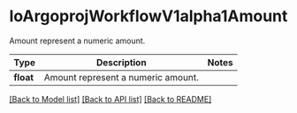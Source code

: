 # IoArgoprojWorkflowV1alpha1Amount

Amount represent a numeric amount.

Type | Description | Notes
------------- | ------------- | -------------
**float** | Amount represent a numeric amount. | 

[[Back to Model list]](../README.md#documentation-for-models) [[Back to API list]](../README.md#documentation-for-api-endpoints) [[Back to README]](../README.md)

